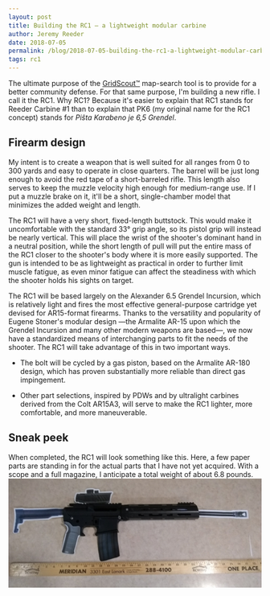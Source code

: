 ```yaml
---
layout: post
title: Building the RC1 — a lightweight modular carbine
author: Jeremy Reeder
date: 2018-07-05
permalink: /blog/2018-07-05-building-the-rc1-a-lightweight-modular-carbine
tags: rc1
---
```


The ultimate purpose of the [GridScout™][gridscout] map-search tool is to
provide for a better community defense. For that same purpose, I'm building a
new rifle. I call it the RC1. Why RC1? Because it's easier to explain that RC1
stands for Reeder Carbine #1 than to explain that PK6 (my original name for the
RC1 concept) stands for _Piŝta Karabeno je 6,5 Grendel_.

## Firearm design
My intent is to create a weapon that is well suited for all ranges from 0 to
300 yards and easy to operate in close quarters. The barrel will be just long
enough to avoid the red tape of a short-barreled rifle. This length also serves
to keep the muzzle velocity high enough for medium-range use. If I put a muzzle
brake on it, it'll be a short, single-chamber model that minimizes the added
weight and length.

The RC1 will have a very short, fixed-length buttstock. This would make it
uncomfortable with the standard 33° grip angle, so its pistol grip will instead
be nearly vertical. This will place the wrist of the shooter's dominant hand in
a neutral position, while the short length of pull will put the entire mass of
the RC1 closer to the shooter's body where it is more easily supported. The gun
is intended to be as lightweight as practical in order to further limit muscle
fatigue, as even minor fatigue can affect the steadiness with which the shooter
holds his sights on target.

The RC1 will be based largely on the Alexander 6.5 Grendel Incursion, which is
relatively light and fires the most effective general-purpose cartridge yet
devised for AR15-format firearms. Thanks to the versatility and popularity of
Eugene Stoner's modular design —the Armalite AR-15 upon which the Grendel
Incursion and many other modern weapons are based—, we now have a standardized
means of interchanging parts to fit the needs of the shooter. The RC1 will take
advantage of this in two important ways.

- The bolt will be cycled by a gas piston, based on the Armalite AR-180 design,
  which has proven substantially more reliable than direct gas impingement.

- Other part selections, inspired by PDWs and by ultralight carbines derived
  from the Colt AR15A3, will serve to make the RC1 lighter, more comfortable,
  and more maneuverable.

## Sneak peek
When completed, the RC1 will look something like this. Here, a few paper parts
are standing in for the actual parts that I have not yet acquired. With a scope
and a full magazine, I anticipate a total weight of about 6.8 pounds.
![RC1 — a firearm/paper-doll hybrid](../images/rc1-concept.jpg)


[gridscout]:    /
